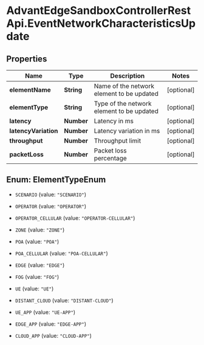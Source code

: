 # AdvantEdgeSandboxControllerRestApi.EventNetworkCharacteristicsUpdate

## Properties
Name | Type | Description | Notes
------------ | ------------- | ------------- | -------------
**elementName** | **String** | Name of the network element to be updated | [optional] 
**elementType** | **String** | Type of the network element to be updated | [optional] 
**latency** | **Number** | Latency in ms | [optional] 
**latencyVariation** | **Number** | Latency variation in ms | [optional] 
**throughput** | **Number** | Throughput limit | [optional] 
**packetLoss** | **Number** | Packet loss percentage | [optional] 


<a name="ElementTypeEnum"></a>
## Enum: ElementTypeEnum


* `SCENARIO` (value: `"SCENARIO"`)

* `OPERATOR` (value: `"OPERATOR"`)

* `OPERATOR_CELLULAR` (value: `"OPERATOR-CELLULAR"`)

* `ZONE` (value: `"ZONE"`)

* `POA` (value: `"POA"`)

* `POA_CELLULAR` (value: `"POA-CELLULAR"`)

* `EDGE` (value: `"EDGE"`)

* `FOG` (value: `"FOG"`)

* `UE` (value: `"UE"`)

* `DISTANT_CLOUD` (value: `"DISTANT-CLOUD"`)

* `UE_APP` (value: `"UE-APP"`)

* `EDGE_APP` (value: `"EDGE-APP"`)

* `CLOUD_APP` (value: `"CLOUD-APP"`)




